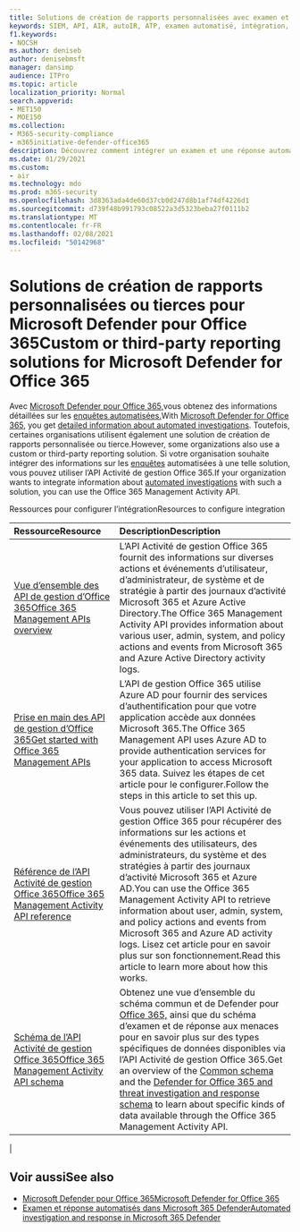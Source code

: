 ```yaml
---
title: Solutions de création de rapports personnalisées avec examen et réponse automatisés
keywords: SIEM, API, AIR, autoIR, ATP, examen automatisé, intégration, rapport personnalisé
f1.keywords:
- NOCSH
ms.author: deniseb
author: denisebmsft
manager: dansimp
audience: ITPro
ms.topic: article
localization_priority: Normal
search.appverid:
- MET150
- MOE150
ms.collection:
- M365-security-compliance
- m365initiative-defender-office365
description: Découvrez comment intégrer un examen et une réponse automatisés à une solution de création de rapports personnalisée ou tierce.
ms.date: 01/29/2021
ms.custom:
- air
ms.technology: mdo
ms.prod: m365-security
ms.openlocfilehash: 3d8363ada4de60d37cb0d247d8b1af74df4226d1
ms.sourcegitcommit: d739f48b991793c08522a3d5323beba27f0111b2
ms.translationtype: MT
ms.contentlocale: fr-FR
ms.lasthandoff: 02/08/2021
ms.locfileid: "50142968"
---
```

# <a name="custom-or-third-party-reporting-solutions-for-microsoft-defender-for-office-365"></a><span data-ttu-id="45bd6-104">Solutions de création de rapports personnalisées ou tierces pour Microsoft Defender pour Office 365</span><span class="sxs-lookup"><span data-stu-id="45bd6-104">Custom or third-party reporting solutions for Microsoft Defender for Office 365</span></span>

<span data-ttu-id="45bd6-105">Avec [Microsoft Defender pour Office 365,](office-365-atp.md)vous obtenez des informations détaillées sur les [enquêtes automatisées.](air-view-investigation-results.md)</span><span class="sxs-lookup"><span data-stu-id="45bd6-105">With [Microsoft Defender for Office 365](office-365-atp.md), you get [detailed information about automated investigations](air-view-investigation-results.md).</span></span> <span data-ttu-id="45bd6-106">Toutefois, certaines organisations utilisent également une solution de création de rapports personnalisée ou tierce.</span><span class="sxs-lookup"><span data-stu-id="45bd6-106">However, some organizations also use a custom or third-party reporting solution.</span></span> <span data-ttu-id="45bd6-107">Si votre organisation souhaite intégrer des informations sur les [enquêtes](office-365-air.md) automatisées à une telle solution, vous pouvez utiliser l’API Activité de gestion Office 365.</span><span class="sxs-lookup"><span data-stu-id="45bd6-107">If your organization wants to integrate information about [automated investigations](office-365-air.md) with such a solution, you can use the Office 365 Management Activity API.</span></span>

<span data-ttu-id="45bd6-108">Ressources pour configurer l’intégration</span><span class="sxs-lookup"><span data-stu-id="45bd6-108">Resources to configure integration</span></span>

|<span data-ttu-id="45bd6-109">Ressource</span><span class="sxs-lookup"><span data-stu-id="45bd6-109">Resource</span></span>|<span data-ttu-id="45bd6-110">Description</span><span class="sxs-lookup"><span data-stu-id="45bd6-110">Description</span></span>|
|:---|:---|
|[<span data-ttu-id="45bd6-111">Vue d’ensemble des API de gestion d’Office 365</span><span class="sxs-lookup"><span data-stu-id="45bd6-111">Office 365 Management APIs overview</span></span>](https://docs.microsoft.com/office/office-365-management-api/office-365-management-apis-overview)|<span data-ttu-id="45bd6-112">L’API Activité de gestion Office 365 fournit des informations sur diverses actions et événements d’utilisateur, d’administrateur, de système et de stratégie à partir des journaux d’activité Microsoft 365 et Azure Active Directory.</span><span class="sxs-lookup"><span data-stu-id="45bd6-112">The Office 365 Management Activity API provides information about various user, admin, system, and policy actions and events from Microsoft 365 and Azure Active Directory activity logs.</span></span>|
|[<span data-ttu-id="45bd6-113">Prise en main des API de gestion d’Office 365</span><span class="sxs-lookup"><span data-stu-id="45bd6-113">Get started with Office 365 Management APIs</span></span>](https://docs.microsoft.com/office/office-365-management-api/get-started-with-office-365-management-apis)|<span data-ttu-id="45bd6-114">L’API de gestion Office 365 utilise Azure AD pour fournir des services d’authentification pour que votre application accède aux données Microsoft 365.</span><span class="sxs-lookup"><span data-stu-id="45bd6-114">The Office 365 Management API uses Azure AD to provide authentication services for your application to access Microsoft 365 data.</span></span> <span data-ttu-id="45bd6-115">Suivez les étapes de cet article pour le configurer.</span><span class="sxs-lookup"><span data-stu-id="45bd6-115">Follow the steps in this article to set this up.</span></span>|
|[<span data-ttu-id="45bd6-116">Référence de l’API Activité de gestion Office 365</span><span class="sxs-lookup"><span data-stu-id="45bd6-116">Office 365 Management Activity API reference</span></span>](https://docs.microsoft.com/office/office-365-management-api/office-365-management-activity-api-reference)|<span data-ttu-id="45bd6-117">Vous pouvez utiliser l’API Activité de gestion Office 365 pour récupérer des informations sur les actions et événements des utilisateurs, des administrateurs, du système et des stratégies à partir des journaux d’activité Microsoft 365 et Azure AD.</span><span class="sxs-lookup"><span data-stu-id="45bd6-117">You can use the Office 365 Management Activity API to retrieve information about user, admin, system, and policy actions and events from Microsoft 365 and Azure AD activity logs.</span></span> <span data-ttu-id="45bd6-118">Lisez cet article pour en savoir plus sur son fonctionnement.</span><span class="sxs-lookup"><span data-stu-id="45bd6-118">Read this article to learn more about how this works.</span></span>|
|[<span data-ttu-id="45bd6-119">Schéma de l’API Activité de gestion Office 365</span><span class="sxs-lookup"><span data-stu-id="45bd6-119">Office 365 Management Activity API schema</span></span>](https://docs.microsoft.com/office/office-365-management-api/office-365-management-activity-api-schema)|<span data-ttu-id="45bd6-120">Obtenez une vue [](https://docs.microsoft.com/office/office-365-management-api/office-365-management-activity-api-schema#common-schema) d’ensemble du schéma commun et de Defender pour [Office 365,](https://docs.microsoft.com/office/office-365-management-api/office-365-management-activity-api-schema#office-365-advanced-threat-protection-and-threat-investigation-and-response-schema) ainsi que du schéma d’examen et de réponse aux menaces pour en savoir plus sur des types spécifiques de données disponibles via l’API Activité de gestion Office 365.</span><span class="sxs-lookup"><span data-stu-id="45bd6-120">Get an overview of the [Common schema](https://docs.microsoft.com/office/office-365-management-api/office-365-management-activity-api-schema#common-schema) and the [Defender for Office 365 and threat investigation and response schema](https://docs.microsoft.com/office/office-365-management-api/office-365-management-activity-api-schema#office-365-advanced-threat-protection-and-threat-investigation-and-response-schema) to learn about specific kinds of data available through the Office 365 Management Activity API.</span></span>|
|

## <a name="see-also"></a><span data-ttu-id="45bd6-121">Voir aussi</span><span class="sxs-lookup"><span data-stu-id="45bd6-121">See also</span></span>

- [<span data-ttu-id="45bd6-122">Microsoft Defender pour Office 365</span><span class="sxs-lookup"><span data-stu-id="45bd6-122">Microsoft Defender for Office 365</span></span>](office-365-atp.md)
- [<span data-ttu-id="45bd6-123">Examen et réponse automatisés dans Microsoft 365 Defender</span><span class="sxs-lookup"><span data-stu-id="45bd6-123">Automated investigation and response in Microsoft 365 Defender</span></span>](https://docs.microsoft.com/microsoft-365/security/mtp/mtp-autoir)
